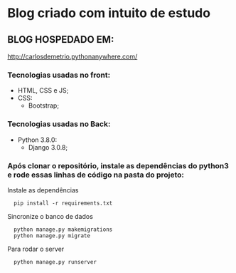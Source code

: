 # Blog criado com intuito de estudo

## BLOG HOSPEDADO EM:
  http://carlosdemetrio.pythonanywhere.com/




### Tecnologias usadas no front:
- HTML, CSS e JS;
- CSS:
  - Bootstrap;


### Tecnologias usadas no Back:
- Python 3.8.0:
  - Django 3.0.8;
    
### Após clonar o repositório, instale as dependências do python3 e rode essas linhas de código na pasta do projeto:
Instale as dependências
```shell 
  pip install -r requirements.txt
```
Sincronize o banco de dados
```shell
  python manage.py makemigrations
  python manage.py migrate
```
Para rodar o server
```shell
  python manage.py runserver
```
